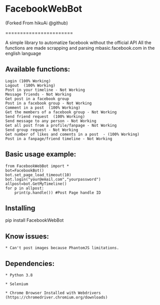 # FacebookWebBot
(Forked From hikuAi @github)

=======================

A simple library to automatize facebook without the official API
All the functions are made scrapping and parsing mbasic.facebook.com in the english language 

## Available functions:

    Login (100% Working)
    Logout  (100% Working)
	Post in your timeline - Not Working
	Message friends - Not Working
	Get post in a facebook group
	Post in a facebook group - Not Working
	Comment in a post  (100% Working)
	Get the members of a facebook group - Not Working
	Send friend request  (100% Working)
	Send message to any person - Not Working
	Get all post from a profile/fanpage - Not Working
	Send group request - Not Working
	Get number of likes and coments in a post  - (100% Working)
	Post in a fanpage/friend timeline - Not Working
    
## Basic usage example:

```
from FacebookWebBot import *
bot=FacebookBot()
bot.set_page_load_timeout(10)
bot.login("your@email.com","yourpassword")
allpost=bot.GetMyTimeline()
for p in allpost:
	print(p.handle()) #Post Page handle ID
```
## Installing
pip install FacebookWebBot
## Know issues:

    * Can't post images because PhantomJS limitations.

## Dependencies:

    * Python 3.8

    * Selenium

    * Chrome Browser Installed with Webdrivers (https://chromedriver.chromium.org/downloads)
